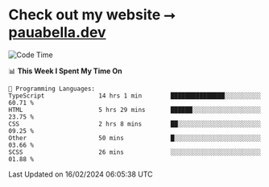 # Check out my website ⭢ [pauabella.dev](https://pauabella.dev)

<!--START_SECTION:waka-->
![Code Time](http://img.shields.io/badge/Code%20Time-3%2C003%20hrs-blue)

📊 **This Week I Spent My Time On** 

```text
💬 Programming Languages: 
TypeScript               14 hrs 1 min        ███████████████░░░░░░░░░░   60.71 % 
HTML                     5 hrs 29 mins       ██████░░░░░░░░░░░░░░░░░░░   23.75 % 
CSS                      2 hrs 8 mins        ██░░░░░░░░░░░░░░░░░░░░░░░   09.25 % 
Other                    50 mins             █░░░░░░░░░░░░░░░░░░░░░░░░   03.66 % 
SCSS                     26 mins             ░░░░░░░░░░░░░░░░░░░░░░░░░   01.88 % 
```


 Last Updated on 16/02/2024 06:05:38 UTC
<!--END_SECTION:waka-->
